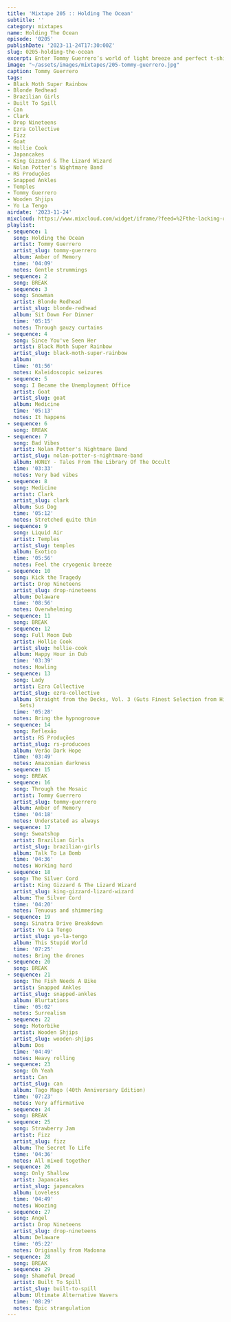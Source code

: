 ```yaml
---
title: 'Mixtape 205 :: Holding The Ocean'
subtitle: ''
category: mixtapes
name: Holding The Ocean
episode: '0205'
publishDate: '2023-11-24T17:30:00Z'
slug: 0205-holding-the-ocean
excerpt: Enter Tommy Guerrero’s world of light breeze and perfect t-shirt weather.
image: "~/assets/images/mixtapes/205-tommy-guerrero.jpg"
caption: Tommy Guerrero
tags:
- Black Moth Super Rainbow
- Blonde Redhead
- Brazilian Girls
- Built To Spill
- Can
- Clark
- Drop Nineteens
- Ezra Collective
- Fizz
- Goat
- Hollie Cook
- Japancakes
- King Gizzard & The Lizard Wizard
- Nolan Potter's Nightmare Band
- RS Produções
- Snapped Ankles
- Temples
- Tommy Guerrero
- Wooden Shjips
- Yo La Tengo
airdate: '2023-11-24'
mixcloud: https://www.mixcloud.com/widget/iframe/?feed=%2Fthe-lacking-org%2Frhy6zz-205-holding-the-ocean%2F&hide_artwork=1&hide_cover=1&light=1
playlist:
- sequence: 1
  song: Holding the Ocean
  artist: Tommy Guerrero
  artist_slug: tommy-guerrero
  album: Amber of Memory
  time: '04:09'
  notes: Gentle strummings
- sequence: 2
  song: BREAK
- sequence: 3
  song: Snowman
  artist: Blonde Redhead
  artist_slug: blonde-redhead
  album: Sit Down For Dinner
  time: '05:15'
  notes: Through gauzy curtains
- sequence: 4
  song: Since You've Seen Her
  artist: Black Moth Super Rainbow
  artist_slug: black-moth-super-rainbow
  album:
  time: '01:56'
  notes: Kaleidoscopic seizures
- sequence: 5
  song: I Became the Unemployment Office
  artist: Goat
  artist_slug: goat
  album: Medicine
  time: '05:13'
  notes: It happens
- sequence: 6
  song: BREAK
- sequence: 7
  song: Bad Vibes
  artist: Nolan Potter's Nightmare Band
  artist_slug: nolan-potter-s-nightmare-band
  album: HONEY - Tales From The Library Of The Occult
  time: '03:33'
  notes: Very bad vibes
- sequence: 8
  song: Medicine
  artist: Clark
  artist_slug: clark
  album: Sus Dog
  time: '05:12'
  notes: Stretched quite thin
- sequence: 9
  song: Liquid Air
  artist: Temples
  artist_slug: temples
  album: Exotico
  time: '05:56'
  notes: Feel the cryogenic breeze
- sequence: 10
  song: Kick the Tragedy
  artist: Drop Nineteens
  artist_slug: drop-nineteens
  album: Delaware
  time: '08:56'
  notes: Overwhelming
- sequence: 11
  song: BREAK
- sequence: 12
  song: Full Moon Dub
  artist: Hollie Cook
  artist_slug: hollie-cook
  album: Happy Hour in Dub
  time: '03:39'
  notes: Howling
- sequence: 13
  song: Lady
  artist: Ezra Collective
  artist_slug: ezra-collective
  album: Straight from the Decks, Vol. 3 (Guts Finest Selection from His Famous DJ
    Sets)
  time: '05:28'
  notes: Bring the hypnogroove
- sequence: 14
  song: Reflexão
  artist: RS Produções
  artist_slug: rs-producoes
  album: Verão Dark Hope
  time: '03:49'
  notes: Amazonian darkness
- sequence: 15
  song: BREAK
- sequence: 16
  song: Through the Mosaic
  artist: Tommy Guerrero
  artist_slug: tommy-guerrero
  album: Amber of Memory
  time: '04:18'
  notes: Understated as always
- sequence: 17
  song: Sweatshop
  artist: Brazilian Girls
  artist_slug: brazilian-girls
  album: Talk To La Bomb
  time: '04:36'
  notes: Working hard
- sequence: 18
  song: The Silver Cord
  artist: King Gizzard & The Lizard Wizard
  artist_slug: king-gizzard-lizard-wizard
  album: The Silver Cord
  time: '04:20'
  notes: Tenuous and shimmering
- sequence: 19
  song: Sinatra Drive Breakdown
  artist: Yo La Tengo
  artist_slug: yo-la-tengo
  album: This Stupid World
  time: '07:25'
  notes: Bring the drones
- sequence: 20
  song: BREAK
- sequence: 21
  song: The Fish Needs A Bike
  artist: Snapped Ankles
  artist_slug: snapped-ankles
  album: Blurtations
  time: '05:02'
  notes: Surrealism
- sequence: 22
  song: Motorbike
  artist: Wooden Shjips
  artist_slug: wooden-shjips
  album: Dos
  time: '04:49'
  notes: Heavy rolling
- sequence: 23
  song: Oh Yeah
  artist: Can
  artist_slug: can
  album: Tago Mago (40th Anniversary Edition)
  time: '07:23'
  notes: Very affirmative
- sequence: 24
  song: BREAK
- sequence: 25
  song: Strawberry Jam
  artist: Fizz
  artist_slug: fizz
  album: The Secret To Life
  time: '04:36'
  notes: All mixed together
- sequence: 26
  song: Only Shallow
  artist: Japancakes
  artist_slug: japancakes
  album: Loveless
  time: '04:49'
  notes: Woozing
- sequence: 27
  song: Angel
  artist: Drop Nineteens
  artist_slug: drop-nineteens
  album: Delaware
  time: '05:22'
  notes: Originally from Madonna
- sequence: 28
  song: BREAK
- sequence: 29
  song: Shameful Dread
  artist: Built To Spill
  artist_slug: built-to-spill
  album: Ultimate Alternative Wavers
  time: '08:29'
  notes: Epic strangulation
---
```


